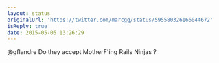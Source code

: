 ```yaml
---
layout: status
originalUrl: 'https://twitter.com/marcgg/status/595580326166044672'
isReply: true
date: 2015-05-05 13:26:29
---
```


@gflandre Do they accept MotherF'ing Rails Ninjas ?
